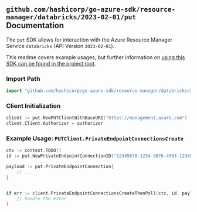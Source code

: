 
## `github.com/hashicorp/go-azure-sdk/resource-manager/databricks/2023-02-01/put` Documentation

The `put` SDK allows for interaction with the Azure Resource Manager Service `databricks` (API Version `2023-02-01`).

This readme covers example usages, but further information on [using this SDK can be found in the project root](https://github.com/hashicorp/go-azure-sdk/tree/main/docs).

### Import Path

```go
import "github.com/hashicorp/go-azure-sdk/resource-manager/databricks/2023-02-01/put"
```


### Client Initialization

```go
client := put.NewPUTClientWithBaseURI("https://management.azure.com")
client.Client.Authorizer = authorizer
```


### Example Usage: `PUTClient.PrivateEndpointConnectionsCreate`

```go
ctx := context.TODO()
id := put.NewPrivateEndpointConnectionID("12345678-1234-9876-4563-123456789012", "example-resource-group", "workspaceValue", "privateEndpointConnectionValue")

payload := put.PrivateEndpointConnection{
	// ...
}


if err := client.PrivateEndpointConnectionsCreateThenPoll(ctx, id, payload); err != nil {
	// handle the error
}
```
